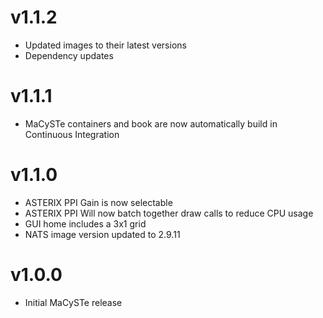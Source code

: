 # v1.1.2

- Updated images to their latest versions
- Dependency updates

# v1.1.1

- MaCySTe containers and book are now automatically build in Continuous Integration

# v1.1.0

- ASTERIX PPI Gain is now selectable
- ASTERIX PPI Will now batch together draw calls to reduce CPU usage
- GUI home includes a 3x1 grid
- NATS image version updated to 2.9.11

# v1.0.0

- Initial MaCySTe release
